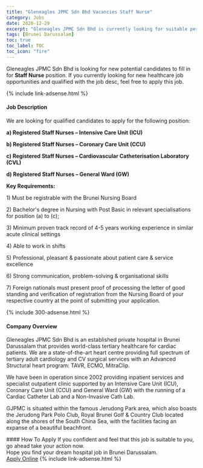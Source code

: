 ```yaml
---
title: "Gleneagles JPMC Sdn Bhd Vacancies Staff Nurse" 
category: Jobs 
date: 2020-12-29 
excerpt: "Gleneagles JPMC Sdn Bhd is currently looking for suitable person to fill in the Staff Nurse which positioned at Brunei Darussalam" 
tags: [Brunei Darussalam] 
toc: true 
toc_label: TOC 
toc_icon: "fire" 
--- 
```


<p>Gleneagles JPMC Sdn Bhd is looking for new potential candidates to fill in for <b>Staff Nurse</b> position. If you currently looking for new healthcare job opportunities and qualified with the job desc, feel free to apply this job.
</p>{% include link-adsense.html %} 
<div><div><div><h4>Job Description</h4></div></div><div><div><span><div><p>We are looking for qualified candidates to apply for the following position:</p><p><strong>a) Registered Staff Nurses &#8211; Intensive Care Unit (ICU)</strong></p><p><strong>b) Registered Staff Nurses &#8211; Coronary Care Unit (CCU)</strong></p><p><strong>c) Registered Staff Nurses &#8211; Cardiovascular Catheterisation Laboratory (CVL)</strong></p><p><strong>d) Registered Staff Nurses &#8211; General Ward (GW)</strong></p><p><strong>Key Requirements:</strong></p><p>1) Must be registrable with the Brunei Nursing Board</p><p>2) Bachelor's degree in Nursing with Post Basic in relevant specialisations for position (a) to (c);</p><p>3) Minimum proven track record of 4-5 years working experience in similar acute clinical settings</p><p>4) Able to work in shifts</p><p>5) Professional, pleasant &amp; passionate about patient care &amp; service excellence</p><p>6) Strong communication, problem-solving &amp; organisational skills</p><p>7) Foreign nationals must present proof of processing the letter of good standing and verification of registration from the Nursing Board of your respective country at the point of submitting your application.&#160;&#160;</p></div></span></div></div></div> 
{% include 300-adsense.html %} 
<div><div><div><h4>Company Overview</h4></div></div><div><div><span><div><p>Gleneagles JPMC Sdn Bhd is an established private hospital in Brunei Darussalam that provides world-class tertiary healthcare for cardiac patients. We are a state-of-the-art heart centre providing full spectrum of tertiary adult cardiology and CV surgical services with an Advanced Structural heart program: TAVR, ECMO, MitraClip.</p><p>We have been in operation since 2002 providing inpatient services and specialist outpatient clinic supported by an Intensive Care Unit (ICU), Coronary Care Unit (CCU) and General Ward (GW) with the running of a Cardiac Catheter Lab and a Non-Invasive Cath Lab.</p><p>GJPMC is situated within the famous Jerudong Park area, which also boasts the Jerudong Park Polo Club, Royal Brunei Golf &amp; Country Club located along the shores of the South China Sea, with the facilities facing an expanse of a beautiful beachfront.</p></div></span></div></div></div> 
#### How To Apply 
If you confident and feel that this job is suitable to you, go ahead take your action now. <br/> 
Hope you find your dream hospital job in Brunei Darussalam. <br/> 
<a href="https://www.jobstreet.com.my/en/job/staff-nurse-4451450?jobId=jobstreet-my-job-4451450&sectionRank=25&token=0~ef1375a7-dbe5-4196-aa8d-4dedf1591e47&fr=SRP%20View%20In%20New%20Ta" class="btn btn--warning" target="_blank" rel="nofollow noopenner">Apply Online</a> 
{% include link-adsense.html %} 
